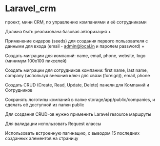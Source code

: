 # Laravel_crm
проект, мини CRM, по управлению компаниями и её сотрудниками

Должна быть реализована базовая авторизация +

Применение сидеров (seeds) для создания первого пользователя с данными для входа (email - admin@local.in и паролем password) +

Создать миграции для компаний: name, email, phone, website, logo (минимум 100х100 пикселей)

Создать миграции для сотрудников компании: first name, last name, company (используя внешний ключ для связи (foreign)), email, phone

Создать CRUD (Create, Read, Update, Delete) панели для Компаний и Сотрудников

Сохранять логотипы компаний в папке storage/app/public/companies, и сделать её доступной из папки public

Для создания CRUD-ов нужно применить Laravel resource маршруты

Для валидации использовать Request классы

Использовать встроенную пагинацию, с выводом 15 последних созданных элементов на страницу
